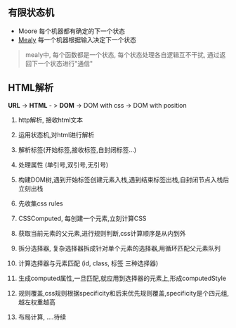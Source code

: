 ## 有限状态机

- Moore 每个机器都有确定的下一个状态
- [Mealy]() 每一个机器根据输入决定下一个状态

> mealy中, 每个函数都是一个状态, 每个状态处理各自逻辑互不干扰, 通过返回下一个状态进行"通信"


## HTML解析

<b>URL</b> -> <b>HTML</b> - > <b>DOM</b> -> DOM with css -> DOM with position


1. http解析, 接收html文本
2. 运用状态机,对html进行解析
  1. 解析标签(开始标签,接收标签,自封闭标签...)
  2. 处理属性 (单引号,双引号,无引号)
  3. 构建DOM树,遇到开始标签创建元素入栈,遇到结束标签出栈,自封闭节点入栈后立刻出栈

  4. 先收集css rules
  5. CSSComputed, 每创建一个元素,立刻计算CSS
  6. 获取当前元素的父元素,进行规则判断,css计算顺序是从内到外
  7. 拆分选择器, 复杂选择器拆成针对单个元素的选择器,用循环匹配父元素队列
  8. 计算选择器与元素匹配 (id, class, 标签 三种选择器)
  9. 生成computed属性,一旦匹配,就应用到选择器的元素上,形成computedStyle
  10. 规则覆盖,css规则根据specificity和后来优先规则覆盖,specificity是个四元组,越左权重越高
  11. 布局计算, ....待续
